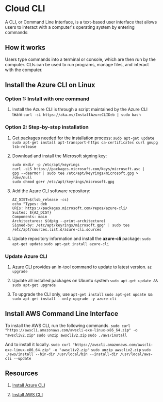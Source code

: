 # Cloud CLI

A CLI, or Command Line Interface, is a text-based user interface that allows users to interact with a computer's operating system by entering commands:

## How it works
Users type commands into a terminal or console, which are then run by the computer.
CLIs can be used to run programs, manage files, and interact with the computer.

## Install the Azure CLI on Linux

### Option 1: Install with one command
1. Install the Azure CLI is through a script maintained by the Azure CLI team
    `curl -sL https://aka.ms/InstallAzureCLIDeb | sudo bash`

### Option 2: Step-by-step installation
1. Get packages needed for the installation process:
    `sudo apt-get update`
    `sudo apt-get install apt-transport-https ca-certificates curl gnupg lsb-release`

2. Download and install the Microsoft signing key:
    ```
    sudo mkdir -p /etc/apt/keyrings
    curl -sLS https://packages.microsoft.com/keys/microsoft.asc |
    gpg --dearmor | sudo tee /etc/apt/keyrings/microsoft.gpg > /dev/null
    sudo chmod go+r /etc/apt/keyrings/microsoft.gpg
    ```
3. Add the Azure CLI software repository:
    ```
    AZ_DIST=$(lsb_release -cs)
    echo "Types: deb
    URIs: https://packages.microsoft.com/repos/azure-cli/
    Suites: ${AZ_DIST}
    Components: main
    Architectures: $(dpkg --print-architecture)
    Signed-by: /etc/apt/keyrings/microsoft.gpg" | sudo tee /etc/apt/sources.list.d/azure-cli.sources
    ```
4. Update repository information and install the **azure-cli** package:
    `sudo apt-get update`
    `sudo apt-get install azure-cli`

### Update Azure CLI
1. Azure CLI provides an in-tool command to update to latest version.
    `az upgrade`

2. Update all installed packages on Ubuntu system
    `sudo apt-get update && sudo apt-get upgrade`

3. To upgrade the CLI only, use `apt-get install`
    `sudo apt-get update && sudo apt-get install --only-upgrade -y azure-cli`


## Install AWS Command Line Interface

To install the AWS CLI, run the following commands.
    `sudo curl "https://awscli.amazonaws.com/awscli-exe-linux-x86_64.zip" -o "awscliv2.zip"`
    `sudo unzip awscliv2.zip`
    `sudo ./aws/install`

And to install it locally.
`sudo curl "https://awscli.amazonaws.com/awscli-exe-linux-x86_64.zip" -o "awscliv2.zip"`
`sudo unzip awscliv2.zip`
`sudo ./aws/install --bin-dir /usr/local/bin --install-dir /usr/local/aws-cli --update`


## Resources

1. [Install Azure CLI](https://learn.microsoft.com/en-us/cli/azure/install-azure-cli-linux?pivots=apt)

2. [Install AWS CLI](https://docs.aws.amazon.com/cli/latest/userguide/getting-started-install.html)